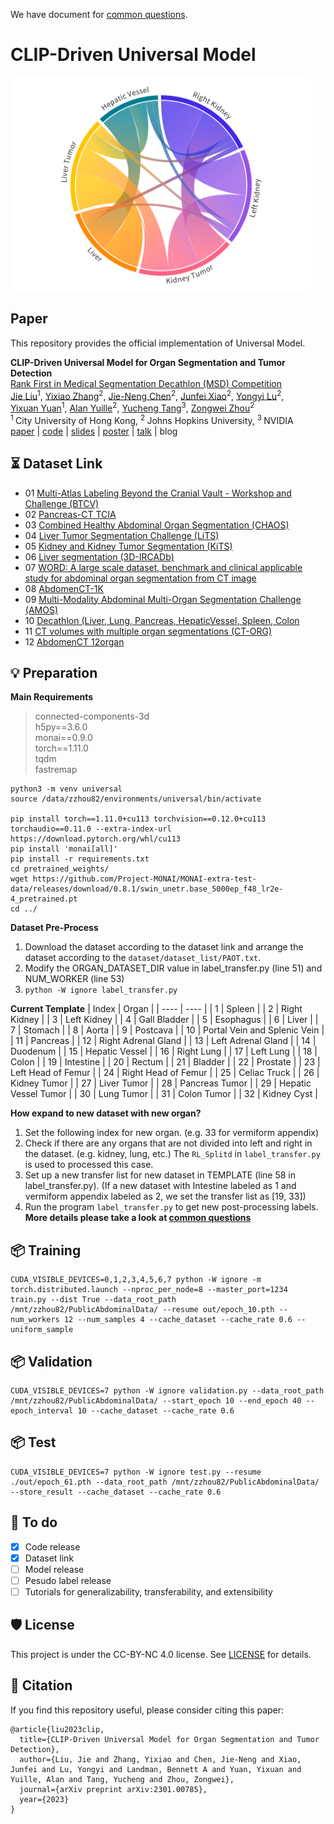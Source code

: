 We have document for [common questions](documents/common_questions.md).

# CLIP-Driven Universal Model

<img src="teaser_fig.png" width = "480" height = "345" alt="" align=center />

## Paper
This repository provides the official implementation of Universal Model.

<b>CLIP-Driven Universal Model for Organ Segmentation and Tumor Detection</b> <br/>
[Rank First in Medical Segmentation Decathlon (MSD) Competition](https://decathlon-10.grand-challenge.org/evaluation/challenge/leaderboard/) <br/>
[Jie Liu](https://ljwztc.github.io)<sup>1</sup>, [Yixiao Zhang](https://scholar.google.com/citations?hl=en&user=lU3wroMAAAAJ)<sup>2</sup>, [Jie-Neng Chen](https://scholar.google.com/citations?hl=en&user=yLYj88sAAAAJ)<sup>2</sup>,  [Junfei Xiao](https://lambert-x.github.io)<sup>2</sup>, [Yongyi Lu](https://scholar.google.com/citations?hl=en&user=rIJ99V4AAAAJ)<sup>2</sup>, <br/>
[Yixuan Yuan](https://scholar.google.com.au/citations?user=Aho5Jv8AAAAJ&hl=en)<sup>1</sup>, [Alan Yuille](https://scholar.google.com/citations?user=FJ-huxgAAAAJ&hl=en)<sup>2</sup>, [Yucheng Tang](https://tangy5.github.io)<sup>3</sup>, [Zongwei Zhou](https://www.zongweiz.com)<sup>2</sup> <br/>
<sup>1 </sup>City University of Hong Kong,   <sup>2 </sup>Johns Hopkins University,   <sup>3 </sup>NVIDIA <br/>
[paper](https://arxiv.org/abs/2301.00785v1) | [code](https://github.com/ljwztc/CLIP-Driven-Universal-Model) | [slides](https://github.com/ljwztc/CLIP-Driven-Universal-Model/blob/main/documents/slides.pdf) | [poster](https://github.com/ljwztc/CLIP-Driven-Universal-Model/blob/main/documents/poster.pdf) | [talk](https://www.youtube.com/watch?v=bJpI9tCTsuA) | blog


## ⏳ Dataset Link
- 01 [Multi-Atlas Labeling Beyond the Cranial Vault - Workshop and Challenge (BTCV)](https://www.synapse.org/#!Synapse:syn3193805/wiki/217789)
- 02 [Pancreas-CT TCIA](https://wiki.cancerimagingarchive.net/display/Public/Pancreas-CT)
- 03 [Combined Healthy Abdominal Organ Segmentation (CHAOS)](https://chaos.grand-challenge.org/Combined_Healthy_Abdominal_Organ_Segmentation/)
- 04 [Liver Tumor Segmentation Challenge (LiTS)](https://competitions.codalab.org/competitions/17094#learn_the_details)
- 05 [Kidney and Kidney Tumor Segmentation (KiTS)](https://kits21.kits-challenge.org/participate#download-block)
- 06 [Liver segmentation (3D-IRCADb)](https://www.ircad.fr/research/data-sets/liver-segmentation-3d-ircadb-01/)
- 07 [WORD: A large scale dataset, benchmark and clinical applicable study for abdominal organ segmentation from CT image](https://github.com/HiLab-git/WORD)
- 08 [AbdomenCT-1K](https://github.com/JunMa11/AbdomenCT-1K)
- 09 [Multi-Modality Abdominal Multi-Organ Segmentation Challenge (AMOS)](https://amos22.grand-challenge.org)
- 10 [Decathlon (Liver, Lung, Pancreas, HepaticVessel, Spleen, Colon](https://drive.google.com/drive/folders/1HqEgzS8BV2c7xYNrZdEAnrHk7osJJ--2)
- 11 [CT volumes with multiple organ segmentations (CT-ORG)](https://wiki.cancerimagingarchive.net/pages/viewpage.action?pageId=61080890)
- 12 [AbdomenCT 12organ](https://github.com/JunMa11/AbdomenCT-1K)

## 💡 Preparation
**Main Requirements**  
> connected-components-3d  
> h5py==3.6.0  
> monai==0.9.0  
> torch==1.11.0  
> tqdm  
> fastremap  

```
python3 -m venv universal
source /data/zzhou82/environments/universal/bin/activate

pip install torch==1.11.0+cu113 torchvision==0.12.0+cu113 torchaudio==0.11.0 --extra-index-url https://download.pytorch.org/whl/cu113
pip install 'monai[all]'
pip install -r requirements.txt
cd pretrained_weights/
wget https://github.com/Project-MONAI/MONAI-extra-test-data/releases/download/0.8.1/swin_unetr.base_5000ep_f48_lr2e-4_pretrained.pt
cd ../
```

**Dataset Pre-Process**  
1. Download the dataset according to the dataset link and arrange the dataset according to the `dataset/dataset_list/PAOT.txt`.  
2. Modify the ORGAN_DATASET_DIR value in label_transfer.py (line 51) and NUM_WORKER (line 53)  
3. `python -W ignore label_transfer.py`


**Current Template**
|  Index   | Organ  |
|  ----  | ----  |
| 1  | Spleen |
| 2  | Right Kidney |
| 3  | Left Kidney |
| 4  | Gall Bladder |
| 5  | Esophagus |
| 6  | Liver |
| 7  | Stomach |
| 8  | Aorta |
| 9  | Postcava |
| 10  | Portal Vein and Splenic Vein |
| 11  | Pancreas |
| 12  | Right Adrenal Gland |
| 13  | Left Adrenal Gland |
| 14  | Duodenum |
| 15  | Hepatic Vessel |
| 16  | Right Lung |
| 17  | Left Lung |
| 18  | Colon |
| 19  | Intestine |
| 20  | Rectum |
| 21  | Bladder |
| 22  | Prostate |
| 23  | Left Head of Femur |
| 24  | Right Head of Femur |
| 25  | Celiac Truck |
| 26  | Kidney Tumor |
| 27  | Liver Tumor |
| 28  | Pancreas Tumor |
| 29  | Hepatic Vessel Tumor |
| 30  | Lung Tumor |
| 31  | Colon Tumor |
| 32  | Kidney Cyst |

**How expand to new dataset with new organ?**
1. Set the following index for new organ. (e.g. 33 for vermiform appendix)  
2. Check if there are any organs that are not divided into left and right in the dataset. (e.g. kidney, lung, etc.) The `RL_Splitd` in `label_transfer.py` is used to processed this case.  
3. Set up a new transfer list for new dataset in TEMPLATE (line 58 in label_transfer.py). (If a new dataset with Intestine labeled as 1 and vermiform appendix labeled as 2, we set the transfer list as [19, 33])  
4. Run the program `label_transfer.py` to get new post-processing labels.  
**More details please take a look at [common questions](documents/common_questions.md)**



## 📦 Training
```
CUDA_VISIBLE_DEVICES=0,1,2,3,4,5,6,7 python -W ignore -m torch.distributed.launch --nproc_per_node=8 --master_port=1234 train.py --dist True --data_root_path /mnt/zzhou82/PublicAbdominalData/ --resume out/epoch_10.pth --num_workers 12 --num_samples 4 --cache_dataset --cache_rate 0.6 --uniform_sample
```
## 📦 Validation
```
CUDA_VISIBLE_DEVICES=7 python -W ignore validation.py --data_root_path /mnt/zzhou82/PublicAbdominalData/ --start_epoch 10 --end_epoch 40 --epoch_interval 10 --cache_dataset --cache_rate 0.6
```
## 📦 Test
```
CUDA_VISIBLE_DEVICES=7 python -W ignore test.py --resume ./out/epoch_61.pth --data_root_path /mnt/zzhou82/PublicAbdominalData/ --store_result --cache_dataset --cache_rate 0.6
```

## 📒 To do
- [x] Code release
- [x] Dataset link
- [ ] Model release
- [ ] Pesudo label release
- [ ] Tutorials for generalizability, transferability, and extensibility

## 🛡️ License

This project is under the CC-BY-NC 4.0 license. See [LICENSE](LICENSE) for details.

## 📝 Citation

If you find this repository useful, please consider citing this paper:
```
@article{liu2023clip,
  title={CLIP-Driven Universal Model for Organ Segmentation and Tumor Detection},
  author={Liu, Jie and Zhang, Yixiao and Chen, Jie-Neng and Xiao, Junfei and Lu, Yongyi and Landman, Bennett A and Yuan, Yixuan and Yuille, Alan and Tang, Yucheng and Zhou, Zongwei},
  journal={arXiv preprint arXiv:2301.00785},
  year={2023}
}
```
